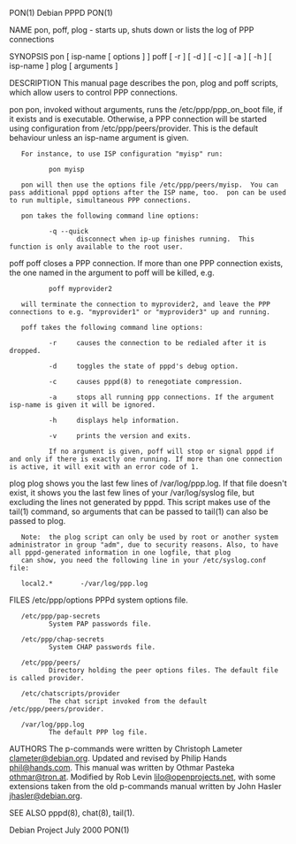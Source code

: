 PON(1)                                                                                        Debian PPPD                                                                                       PON(1)

NAME
       pon, poff, plog - starts up, shuts down or lists the log of PPP connections

SYNOPSIS
       pon [ isp-name [ options ] ]
       poff [ -r ] [ -d ] [ -c ] [ -a ] [ -h ] [ isp-name ]
       plog [ arguments ]

DESCRIPTION
       This manual page describes the pon, plog and poff scripts, which allow users to control PPP connections.

   pon
       pon,  invoked  without  arguments,  runs  the  /etc/ppp/ppp_on_boot  file,  if  it  exists  and  is  executable.  Otherwise,  a  PPP  connection  will  be  started  using  configuration  from
       /etc/ppp/peers/provider.  This is the default behaviour unless an isp-name argument is given.

       For instance, to use ISP configuration "myisp" run:

              pon myisp

       pon will then use the options file /etc/ppp/peers/myisp.  You can pass additional pppd options after the ISP name, too.  pon can be used to run multiple, simultaneous PPP connections.

       pon takes the following command line options:

              -q --quick
                     disconnect when ip-up finishes running.  This function is only available to the root user.

   poff
       poff closes a PPP connection. If more than one PPP connection exists, the one named in the argument to poff will be killed, e.g.

              poff myprovider2

       will terminate the connection to myprovider2, and leave the PPP connections to e.g. "myprovider1" or "myprovider3" up and running.

       poff takes the following command line options:

              -r     causes the connection to be redialed after it is dropped.

              -d     toggles the state of pppd's debug option.

              -c     causes pppd(8) to renegotiate compression.

              -a     stops all running ppp connections. If the argument isp-name is given it will be ignored.

              -h     displays help information.

              -v     prints the version and exits.

              If no argument is given, poff will stop or signal pppd if and only if there is exactly one running. If more than one connection is active, it will exit with an error code of 1.

   plog
       plog shows you the last few lines of /var/log/ppp.log. If that file doesn't exist, it shows you the last few lines of your /var/log/syslog file, but excluding the lines not generated by pppd.
       This script makes use of the tail(1) command, so arguments that can be passed to tail(1) can also be passed to plog.

       Note:  the plog script can only be used by root or another system administrator in group "adm", due to security reasons. Also, to have all pppd-generated information in one logfile, that plog
       can show, you need the following line in your /etc/syslog.conf file:

       local2.*       -/var/log/ppp.log

FILES
       /etc/ppp/options
              PPPd system options file.

       /etc/ppp/pap-secrets
              System PAP passwords file.

       /etc/ppp/chap-secrets
              System CHAP passwords file.

       /etc/ppp/peers/
              Directory holding the peer options files. The default file is called provider.

       /etc/chatscripts/provider
              The chat script invoked from the default /etc/ppp/peers/provider.

       /var/log/ppp.log
              The default PPP log file.

AUTHORS
       The p-commands were written by Christoph Lameter <clameter@debian.org>.  Updated and revised by Philip Hands <phil@hands.com>.
       This manual was written by Othmar Pasteka <othmar@tron.at>. Modified by Rob Levin <lilo@openprojects.net>, with some extensions taken from the old p-commands manual  written  by  John  Hasler
       <jhasler@debian.org>.

SEE ALSO
       pppd(8), chat(8), tail(1).

Debian Project                                                                                 July 2000                                                                                        PON(1)

